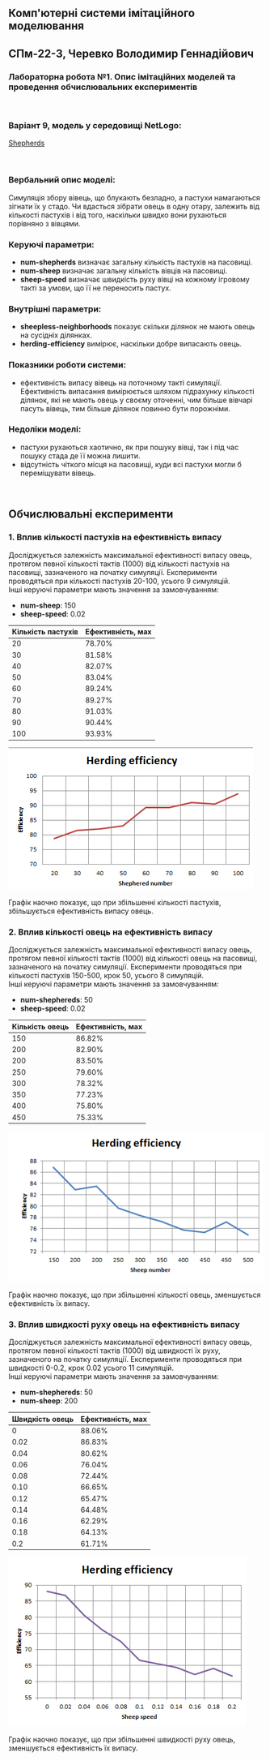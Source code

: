 ## Комп'ютерні системи імітаційного моделювання
## СПм-22-3, **Черевко Володимир Геннадійович**
### Лабораторна робота №**1**. Опис імітаційних моделей та проведення обчислювальних експериментів

<br>

### Варіант 9, модель у середовищі NetLogo:
[Shepherds](http://www.netlogoweb.org/launch#http://www.netlogoweb.org/assets/modelslib/Sample%20Models/Biology/Shepherds.nlogo)

<br>

### Вербальний опис моделі:
Симуляція збору вівець, що блукають безладно, а пастухи намагаються зігнати їх у стадо. Чи вдасться зібрати овець в одну отару, залежить від кількості пастухів і від того, наскільки швидко вони рухаються порівняно з вівцями.

### Керуючі параметри:
- **num-shepherds** визначає загальну кількість пастухів на пасовищі.
- **num-sheep** визначає загальну кількість вівців на пасовищі.
- **sheep-speed** визначає швидкість руху вівці на кожному ігровому такті за умови, що її не переносить пастух.

### Внутрішні параметри:
- **sheepless-neighborhoods** показує скільки ділянок не мають овець на сусідніх ділянках.
- **herding-efficiency** вимірює, наскільки добре випасають овець.

### Показники роботи системи:
- ефективність випасу вівець на поточному такті симуляції. Ефективність випасання вимірюється шляхом підрахунку кількості ділянок, які не мають овець у своєму оточенні, чим більше вівчарі пасуть вівець, тим більше ділянок повинно бути порожніми.

### Недоліки моделі:
- пастухи рухаються хаотично, як при пошуку вівці, так і під час пошуку стада де її можна лишити.
- відсутність чіткого місця на пасовищі, куди всі пастухи могли б переміщувати вівець.

<br>

## Обчислювальні експерименти
### 1. Вплив кількості пастухів на ефективність випасу
Досліджується залежність максимальної ефективності випасу овець, протягом певної кількості тактів (1000) від кількості пастухів на пасовищі, зазначеного на початку симуляції.
Експерименти проводяться при кількості пастухів 20-100, усього 9 симуляцій.  
Інші керуючі параметри мають значення за замовчуванням:
- **num-sheep**: 150
- **sheep-speed**: 0.02

<table>
<thead>
<tr><th>Кількість пастухів</th><th>Ефективність, мах</th></tr>
</thead>
<tbody>
<tr><td>20</td><td>78.70%</td></tr>
<tr><td>30</td><td>81.58%</td></tr>
<tr><td>40</td><td>82.07%</td></tr>
<tr><td>50</td><td>83.04%</td></tr>
<tr><td>60</td><td>89.24%</td></tr>
<tr><td>70</td><td>89.27%</td></tr>
<tr><td>80</td><td>91.03%</td></tr>
<tr><td>90</td><td>90.44%</td></tr>
<tr><td>100</td><td>93.93%</td></tr>
</tbody>
</table>

![Залежність ефективності від кількості пастухів](fig1.png)

Графік наочно показує, що при збільшенні кількості пастухів, збільшується ефективність випасу овець.

### 2. Вплив кількості овець на ефективність випасу
Досліджується залежність максимальної ефективності випасу овець, протягом певної кількості тактів (1000) від кількості овець на пасовищі, зазначеного на початку симуляції.
Експерименти проводяться при кількості пастухів 150-500, крок 50, усього 8 симуляцій.  
Інші керуючі параметри мають значення за замовчуванням:
- **num-shephereds**: 50
- **sheep-speed**: 0.02

<table>
<thead>
<tr><th>Кількість овець</th><th>Ефективність, мах</th></tr>
</thead>
<tbody>
<tr><td>150</td><td>86.82%</td></tr>
<tr><td>200</td><td>82.90%</td></tr>
<tr><td>200</td><td>83.50%</td></tr>
<tr><td>250</td><td>79.60%</td></tr>
<tr><td>300</td><td>78.32%</td></tr>
<tr><td>350</td><td>77.23%</td></tr>
<tr><td>400</td><td>75.80%</td></tr>
<tr><td>450</td><td>75.33%</td></tr>
</tbody>
</table>

![Залежність ефективності від кількості овець](fig2.png)

Графік наочно показує, що при збільшенні кількості овець, зменшується ефективність їх випасу.


### 3. Вплив швидкості руху овець на ефективність випасу
Досліджується залежність максимальної ефективності випасу овець, протягом певної кількості тактів (1000) від швидкості їх руху, зазначеного на початку симуляції.
Експерименти проводяться при швидкості 0-0.2, крок 0.02 усього 11 симуляцій.  
Інші керуючі параметри мають значення за замовчуванням:
- **num-shephereds**: 50
- **num-sheep**: 200

<table>
<thead>
<tr><th>Швидкість овець</th><th>Ефективність, мах</th></tr>
</thead>
<tbody>
<tr><td>0</td><td>88.06%</td></tr>
<tr><td>0.02</td><td>86.83%</td></tr>
<tr><td>0.04</td><td>80.62%</td></tr>
<tr><td>0.06</td><td>76.04%</td></tr>
<tr><td>0.08</td><td>72.44%</td></tr>
<tr><td>0.10</td><td>66.65%</td></tr>
<tr><td>0.12</td><td>65.47%</td></tr>
<tr><td>0.14</td><td>64.48%</td></tr>
<tr><td>0.16</td><td>62.29%</td></tr>
<tr><td>0.18</td><td>64.13%</td></tr>
<tr><td>0.2</td><td>61.71%</td></tr>
</tbody>
</table>


![Залежність ефективності від швидкості руху овець](fig3.png)

Графік наочно показує, що при збільшенні швидкості руху овець, зменшується ефективність їх випасу.
